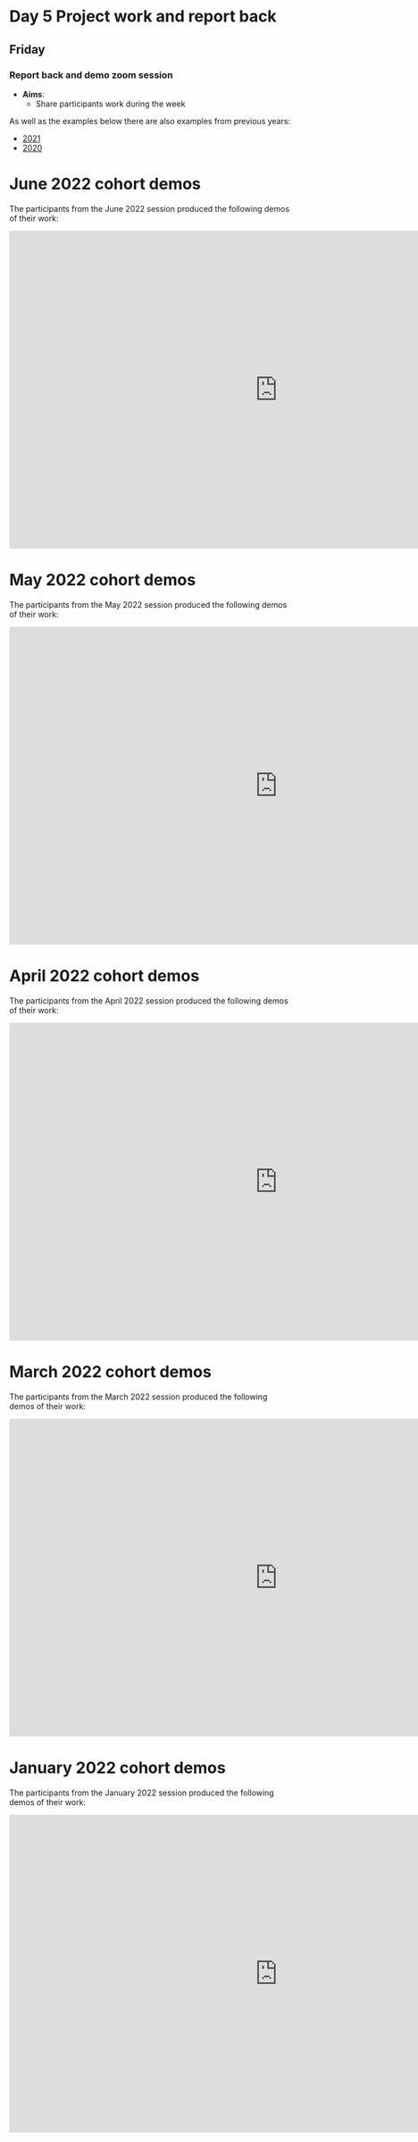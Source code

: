 # Day 5 Project work and report back 
## Friday 

### Report back and demo zoom session 
  - **Aims**: 
    - Share participants work during the week

As well as the examples below there are also examples from previous years:
 * [2021](2021.md) 
 * [2020](2020.md) 

# June 2022 cohort demos

The participants from the June 2022 session produced the following demos of their work:

<iframe src="https://docs.google.com/presentation/d/e/2PACX-1vQtFAFh1mPOALiFje5_FL9LQztoQmCIQwGLCm6ryGE3_JCJzoQVb7W9ZhiJFpZzhfE9WMuIa_QDUxHQ/embed?start=false&loop=false&delayms=3000" frameborder="0" width="960" height="569" allowfullscreen="true" mozallowfullscreen="true" webkitallowfullscreen="true"></iframe>


# May 2022 cohort demos

The participants from the May 2022 session produced the following demos of their work:

<iframe src="https://docs.google.com/presentation/d/e/2PACX-1vTuF_-q8BiCzVuiRfJxBf0FZghA2aQ0lDgJCMbpOeInaI3eeLRHKgdXGmt3Ntu6dg62JYwYImG3GAjy/embed?start=false&loop=false&delayms=3000" frameborder="0" width="960" height="569" allowfullscreen="true" mozallowfullscreen="true" webkitallowfullscreen="true"></iframe>

# April 2022 cohort demos    

The participants from the April 2022 session produced the following demos of their work:

<iframe src="https://docs.google.com/presentation/d/e/2PACX-1vQvPZGQsdREik8U-ftgPolzKxb3GB19S7xR8CngeTXaEhjHbdU2qqNU-odAeTiNtLzcsAwGypUnDpkf/embed?start=false&loop=false&delayms=3000" frameborder="0" width="960" height="569" allowfullscreen="true" mozallowfullscreen="true" webkitallowfullscreen="true"></iframe>

# March 2022 cohort demos

The participants from the March 2022 session produced the following demos of their work:

<iframe src="https://docs.google.com/presentation/d/e/2PACX-1vSSIMZZ77wcUF7DjmGOGeSrynMp5uFWjWn5IpZyVTN_C604xP6sKoCpyz_dwqgF7ybGbtNzLoDyPVqH/embed?start=false&loop=false&delayms=3000" frameborder="0" width="960" height="569" allowfullscreen="true" mozallowfullscreen="true" webkitallowfullscreen="true"></iframe>

# January 2022 cohort demos

The participants from the January 2022 session produced the following demos of their work:

<iframe src="https://docs.google.com/presentation/d/e/2PACX-1vQe3QvDs7simAQjCD0VezBJIg0xEyeE4YfSiYy7vQJhi-njw7hCqtBMq0PVtzoXouxmJdrddHgGRmvX/embed?start=false&loop=false&delayms=3000" frameborder="0" width="960" height="569" allowfullscreen="true" mozallowfullscreen="true" webkitallowfullscreen="true"></iframe>


